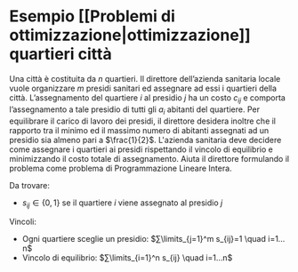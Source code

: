# Esempio [[Problemi di ottimizzazione|ottimizzazione]] quartieri città

Una città è costituita da $n$ quartieri. Il direttore dell’azienda sanitaria locale vuole organizzare $m$ presidi sanitari ed assegnare ad essi i quartieri della città. L’assegnamento del quartiere $i$ al presidio $j$ ha un costo $c_{ij}$ e comporta l’assegnamento a tale presidio di tutti gli $a_i$ abitanti del quartiere. Per equilibrare il carico di lavoro dei presidi, il direttore desidera inoltre che il rapporto tra il minimo ed il massimo numero di abitanti assegnati ad un presidio sia almeno pari a $\frac{1}{2}$.
L'azienda sanitaria deve decidere come assegnare i quartieri ai presidi rispettando il vincolo di equilibrio e minimizzando il costo totale di assegnamento. Aiuta il direttore formulando il problema come problema di Programmazione Lineare Intera.

Da trovare:
- $s_{ij} ∈ \{0,1\}$ se il quartiere $i$ viene assegnato al presidio $j$

Vincoli:
- Ogni quartiere sceglie un presidio: $∑\limits_{j=1}^m s_{ij}=1 \quad i=1…n$
- Vincolo di equilibrio: $∑\limits_{i=1}^n s_{ij} \quad i=1…n$
